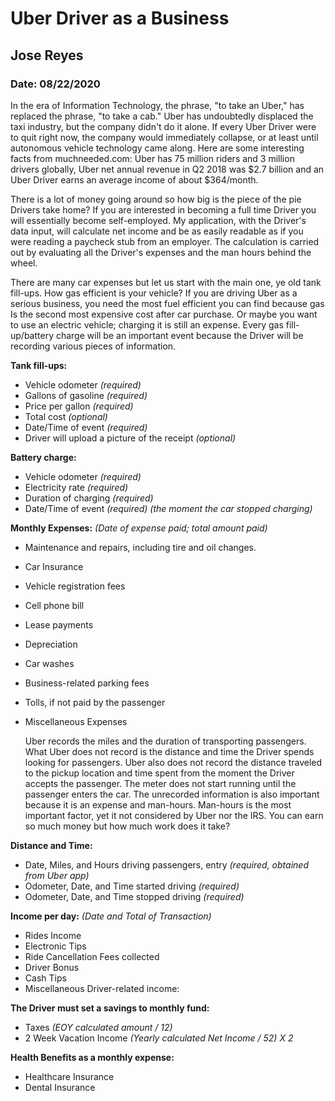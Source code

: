 # **Uber Driver as a Business**
## Jose Reyes
### Date: 08/22/2020

  In the era of Information Technology, the phrase, &quot;to take an Uber,&quot; has replaced the phrase, &quot;to take a cab.&quot; Uber has undoubtedly displaced the taxi industry, but the company didn&#39;t do it alone. If every Uber Driver were to quit right now, the company would immediately collapse, or at least until autonomous vehicle technology came along. Here are some interesting facts from muchneeded.com: Uber has 75 million riders and 3 million drivers globally, Uber net annual revenue in Q2 2018 was $2.7 billion and an Uber Driver earns an average income of about $364/month.

  There is a lot of money going around so how big is the piece of the pie Drivers take home? If you are interested in becoming a full time Driver you will essentially become self-employed. My application, with the Driver&#39;s data input, will calculate net income and be as easily readable as if you were reading a paycheck stub from an employer. The calculation is carried out by evaluating all the Driver&#39;s expenses and the man hours behind the wheel.

  There are many car expenses but let us start with the main one, ye old tank fill-ups. How gas efficient is your vehicle? If you are driving Uber as a serious business, you need the most fuel efficient you can find because gas Is the second most expensive cost after car purchase. Or maybe you want to use an electric vehicle; charging it is still an expense. Every gas fill-up/battery charge will be an important event because the Driver will be recording various pieces of information.

**Tank fill-ups:**
- Vehicle odometer *(required)*
- Gallons of gasoline *(required)*
- Price per gallon *(required)*
- Total cost *(optional)*
- Date/Time of event *(required)*
- Driver will upload a picture of the receipt *(optional)*

**Battery charge:**
- Vehicle odometer *(required)*
- Electricity rate *(required)*
- Duration of charging *(required)*
- Date/Time of event *(required) (the moment the car stopped charging)*

**Monthly Expenses:** 
*(Date of expense paid; total amount paid)*
- Maintenance and repairs, including tire and oil changes.
- Car Insurance
- Vehicle registration fees
- Cell phone bill
- Lease payments
- Depreciation
- Car washes
- Business-related parking fees
- Tolls, if not paid by the passenger
- Miscellaneous Expenses

  Uber records the miles and the duration of transporting passengers. What Uber does not record is the distance and time the Driver spends looking for passengers. Uber also does not record the distance traveled to the pickup location and time spent from the moment the Driver accepts the passenger. The meter does not start running until the passenger enters the car. The unrecorded information is also important because it is an expense and man-hours. Man-hours is the most important factor, yet it not considered by Uber nor the IRS. You can earn so much money but how much work does it take?

**Distance and Time:**
- Date, Miles, and Hours driving passengers, entry *(required, obtained from Uber app)*
- Odometer, Date, and Time started driving *(required)*
- Odometer, Date, and Time stopped driving *(required)*

**Income per day:** *(Date and Total of Transaction)*
- Rides Income
- Electronic Tips
- Ride Cancellation Fees collected
- Driver Bonus
- Cash Tips
- Miscellaneous Driver-related income:

**The Driver must set a savings to monthly fund:**
- Taxes *(EOY calculated amount / 12)*
- 2 Week Vacation Income *(Yearly calculated Net Income / 52) X 2*

**Health Benefits as a monthly expense:**
- Healthcare Insurance
- Dental Insurance

